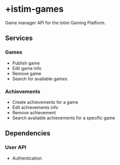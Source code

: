 +istim-games
 ============
  
Game manager API for the Istim Gaming Platform.
 
 
 
## Services
### Games
  - Publish game
  - Edit game info
  - Remove game
  - Search for available games
 
### Achievements
  - Create achievements for a game
  - Edit achievements info
  - Remove achievement
  - Search available achievements for a specific game
 
## Dependencies
### User API
  - Authentication
